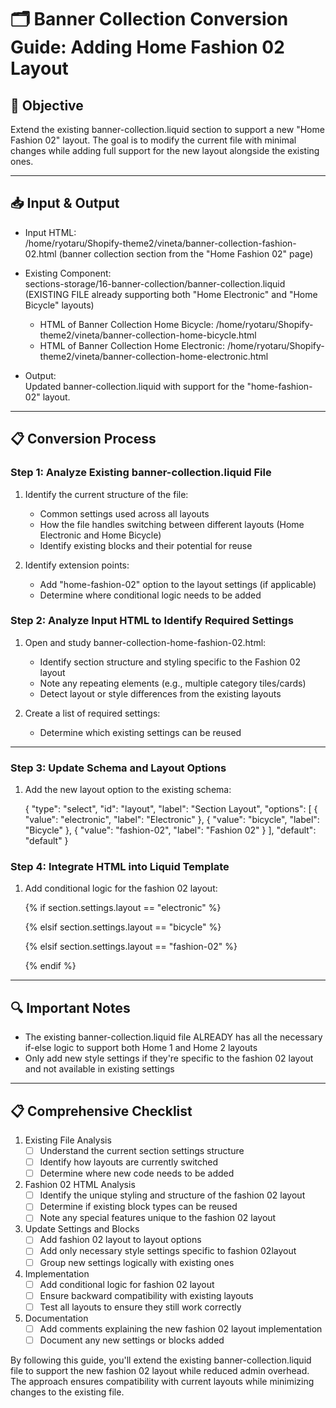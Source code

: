 # 🗂 Banner Collection Conversion Guide: Adding Home Fashion 02 Layout

## 🎯 Objective
Extend the existing banner-collection.liquid section to support a new "Home Fashion 02" layout. The goal is to modify the current file with minimal changes while adding full support for the new layout alongside the existing ones.

---

## 📥 Input & Output

- Input HTML:  
  /home/ryotaru/Shopify-theme2/vineta/banner-collection-fashion-02.html (banner collection section from the "Home Fashion 02" page)

- Existing Component:  
  sections-storage/16-banner-collection/banner-collection.liquid (EXISTING FILE already supporting both "Home Electronic" and "Home Bicycle" layouts)
    - HTML of Banner Collection Home Bicycle: /home/ryotaru/Shopify-theme2/vineta/banner-collection-home-bicycle.html
    - HTML of Banner Collection Home Electronic: /home/ryotaru/Shopify-theme2/vineta/banner-collection-home-electronic.html

- Output:  
  Updated banner-collection.liquid with support for the "home-fashion-02" layout.

---

## 📋 Conversion Process

### Step 1: Analyze Existing banner-collection.liquid File
1. Identify the current structure of the file:
   - Common settings used across all layouts
   - How the file handles switching between different layouts (Home Electronic and Home Bicycle)
   - Identify existing blocks and their potential for reuse

2. Identify extension points:
   - Add "home-fashion-02" option to the layout settings (if applicable)
   - Determine where conditional logic needs to be added

### Step 2: Analyze Input HTML to Identify Required Settings

1. Open and study banner-collection-home-fashion-02.html:
   - Identify section structure and styling specific to the Fashion 02 layout
   - Note any repeating elements (e.g., multiple category tiles/cards)
   - Detect layout or style differences from the existing layouts

2. Create a list of required settings:
   - Determine which existing settings can be reused

---

### Step 3: Update Schema and Layout Options

1. Add the new layout option to the existing schema:
   
   {
     "type": "select",
     "id": "layout",
     "label": "Section Layout",
     "options": [
       { "value": "electronic", "label": "Electronic" },
       { "value": "bicycle", "label": "Bicycle" },
       { "value": "fashion-02", "label": "Fashion 02" }
     ],
     "default": "default"
   }

### Step 4: Integrate HTML into Liquid Template

1. Add conditional logic for the fashion 02 layout:
   
   {% if section.settings.layout == "electronic" %}
     <!-- Existing electronic layout code -->
   {% elsif section.settings.layout == "bicycle" %}
     <!-- Existing bicycle layout code -->
   {% elsif section.settings.layout == "fashion-02" %}
     <!-- New fashion 02 layout code -->
   {% endif %}

---

## 🔍 Important Notes
- The existing banner-collection.liquid file ALREADY has all the necessary if-else logic to support both Home 1 and Home 2 layouts
- Only add new style settings if they're specific to the fashion 02 layout and not available in existing settings

---

## 📋 Comprehensive Checklist

1. Existing File Analysis
   - [ ] Understand the current section settings structure
   - [ ] Identify how layouts are currently switched
   - [ ] Determine where new code needs to be added

2. Fashion 02 HTML Analysis
   - [ ] Identify the unique styling and structure of the fashion 02 layout
   - [ ] Determine if existing block types can be reused
   - [ ] Note any special features unique to the fashion 02 layout

3. Update Settings and Blocks
   - [ ] Add fashion 02 layout to layout options
   - [ ] Add only necessary style settings specific to fashion 02layout
   - [ ] Group new settings logically with existing ones

4. Implementation
   - [ ] Add conditional logic for fashion 02 layout
   - [ ] Ensure backward compatibility with existing layouts
   - [ ] Test all layouts to ensure they still work correctly

5. Documentation
   - [ ] Add comments explaining the new fashion 02 layout implementation
   - [ ] Document any new settings or blocks added

By following this guide, you'll extend the existing banner-collection.liquid file to support the new fashion 02 layout while reduced admin overhead. The approach ensures compatibility with current layouts while minimizing changes to the existing file.